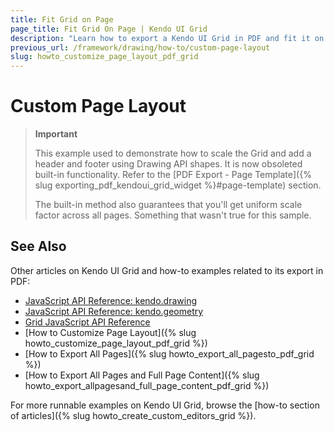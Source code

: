 ```yaml
---
title: Fit Grid on Page
page_title: Fit Grid On Page | Kendo UI Grid
description: "Learn how to export a Kendo UI Grid in PDF and fit it on the page."
previous_url: /framework/drawing/how-to/custom-page-layout
slug: howto_customize_page_layout_pdf_grid
---
```


# Custom Page Layout

> **Important**
>
> This example used to demonstrate how to scale the Grid and add a header and footer using Drawing API shapes.
> It is now obsoleted built-in functionality. Refer to the [PDF Export - Page Template]({% slug exporting_pdf_kendoui_grid_widget %}#page-template) section.
>
> The built-in method also guarantees that you'll get uniform scale factor across all pages. Something that wasn't true for this sample.

## See Also

Other articles on Kendo UI Grid and how-to examples related to its export in PDF:

* [JavaScript API Reference: kendo.drawing](/api/javascript/drawing)
* [JavaScript API Reference: kendo.geometry](/api/javascript/geometry)
* [Grid JavaScript API Reference](/api/javascript/ui/grid)
* [How to Customize Page Layout]({% slug howto_customize_page_layout_pdf_grid %})
* [How to Export All Pages]({% slug howto_export_all_pagesto_pdf_grid %})
* [How to Export All Pages and Full Page Content]({% slug howto_export_allpagesand_full_page_content_pdf_grid %})

For more runnable examples on Kendo UI Grid, browse the [how-to section of articles]({% slug howto_create_custom_editors_grid %}).
